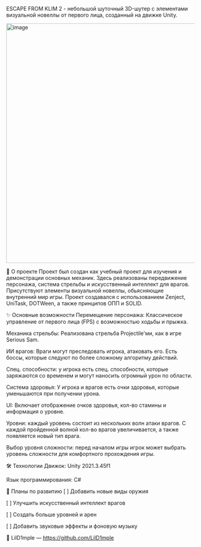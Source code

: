 ESCAPE FROM KLIM 2 - небольшой шуточный 3D-шутер с элементами визуальной новеллы от первого лица, созданный на движке Unity. 

<img width="2560" height="640" alt="image" src="https://github.com/user-attachments/assets/ed9acf3a-e7f4-46e4-8feb-43f02b733a53" />

📜 О проекте
Проект был создан как учебный проект для изучения и демонстрации основных механик. Здесь реализованы передвижение персонажа, система стрельбы и искусственный интеллект для врагов. Присутствуют элементы визуальной новеллы, обьясняющие внутренний мир игры. Проект создавался с использованием Zenject, UniTask, DOTWeen, а также принципов ОПП и SOLID.

✨ Основные возможности
Перемещение персонажа: Классическое управление от первого лица (FPS) с возможностью ходьбы и прыжка.

Механика стрельбы: Реализована стрельба Projectile'ми, как в игре Serious Sam.

ИИ врагов: Враги могут преследовать игрока, атаковать его. Есть боссы, которые следуют по более сложному алгоритму действий.

Спец. способности: у игрока есть спец. способности, которые заряжаются со временем и могут наносить огромный урон по области.

Система здоровья: У игрока и врагов есть очки здоровья, которые уменьшаются при получении урона.

UI: Включает отображение очков здоровья, кол-во стамины и информация о уровне.

Уровни: каждый уровень состоит из нескольких волн атаки врагов. С каждой пройденной волной кол-во врагов увеличивается, а также появляется новый тип врага.

Выбор уровня сложности: перед началом игры игрок может выбрать уровень сложности для комфортного прохождения игры. 

🛠️ Технологии
Движок: Unity 2021.3.45f1

Язык программирования: C#

📝 Планы по развитию
[ ] Добавить новые виды оружия

[ ] Улучшить искусственный интеллект врагов

[ ] Создать больше уровней и арен

[ ] Добавить звуковые эффекты и фоновую музыку

👤 LilD1mple — https://github.com/LilD1mple
